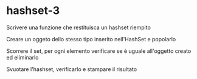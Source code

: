 # hashset-3
Scrivere una funzione che restituisca un hashset riempito

Creare un oggeto dello stesso tipo inserito nell'HashSet e popolarlo

Scorrere il set, per ogni elemento verificare se è uguale all'oggetto creato ed eliminarlo

Svuotare l'hashset, verificarlo e stampare il risultato